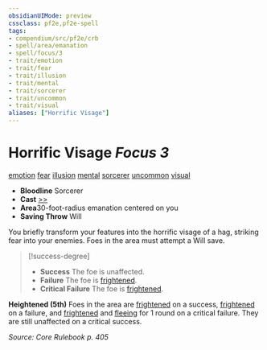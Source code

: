 ```yaml
---
obsidianUIMode: preview
cssclass: pf2e,pf2e-spell
tags:
- compendium/src/pf2e/crb
- spell/area/emanation
- spell/focus/3
- trait/emotion
- trait/fear
- trait/illusion
- trait/mental
- trait/sorcerer
- trait/uncommon
- trait/visual
aliases: ["Horrific Visage"]
---
```

# Horrific Visage *Focus 3*   
[emotion](/rules/traits/emotion.md)  [fear](/rules/traits/fear.md)  [illusion](/rules/traits/illusion.md)  [mental](/rules/traits/mental.md)  [sorcerer](/rules/traits/sorcerer.md)  [uncommon](/rules/traits/uncommon.md)  [visual](/rules/traits/visual.md)  

- **Bloodline** Sorcerer
- **Cast** [>>](/rules/core-rulebook/chapter-9-playing-the-game.md#Actions "Two-Action") 
- **Area**30-foot-radius emanation centered on you
- **Saving Throw** Will

You briefly transform your features into the horrific visage of a hag, striking fear into your enemies. Foes in the area must attempt a Will save.

> [!success-degree] 
> - **Success** The foe is unaffected.
> - **Failure** The foe is [frightened](/rules/conditions.md#Frightened).
> - **Critical Failure** The foe is [frightened](/rules/conditions.md#Frightened).

**Heightened (5th)** Foes in the area are [frightened](/rules/conditions.md#Frightened) on a success, [frightened](/rules/conditions.md#Frightened) on a failure, and [frightened](/rules/conditions.md#Frightened) and [fleeing](/rules/conditions.md#Fleeing) for 1 round on a critical failure. They are still unaffected on a critical success.

*Source: Core Rulebook p. 405*